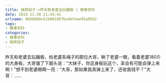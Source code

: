 ```yaml
---
title: 搞笑段子->昨天和老婆去玩蹦极 | 糗事百科
date: 2019-11-28 21:34:41
urlname: 0b6b860c61b081097ba4bfeae95a8562
tags: 
- 糗事百科
categories:
- 糗事百科
- 搞笑段子
---
```

昨天和老婆去玩蹦极，给老婆系绳子的那位大哥，瞅了老婆一眼，看着老婆180斤的大身板，大哥皱了下眉头说：“大妹子，你这身板玩这个，呆会有可能会弹上来啊！”想不到老婆眼睛一亮：“大哥，那如果我真弹上来了，还收我钱不？”大哥：……


